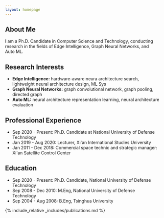 ```yaml
---
layout: homepage
---
```


## About Me

I am a Ph.D. Candidate in Computer Science and Technology, conducting research in the fields of Edge Intelligence, Graph Neural Networks, and Auto ML.

## Research Interests

- **Edge Intelligence:** hardware-aware neura architecture search, lightweight neural architecture design, ML Sys
- **Graph Neural Networks:** graph convolutional network, graph pooling, directed graph
- **Auto ML:** neural architecture representation learning, neural architecture evaluation

## Professional Experience
- Sep 2020 - Present: Ph.D. Candidate at National University of Defense Technology
- Jan 2019 - Aug 2020: Lecturer, Xi'an International Studies University
- Jan 2011 - Dec 2018: Commercial space technic and strategic manager: Xi'an Satellite Control Center

## Education
- Sep 2020 - Present: Ph.D. Candidate, National University of Defense Technology
- Sep 2008 - Dec 2010: M.Eng, National University of Defense Technology
- Sep 2004 - Aug 2008: B.Eng, Tsinghua University

{% include_relative _includes/publications.md %}
